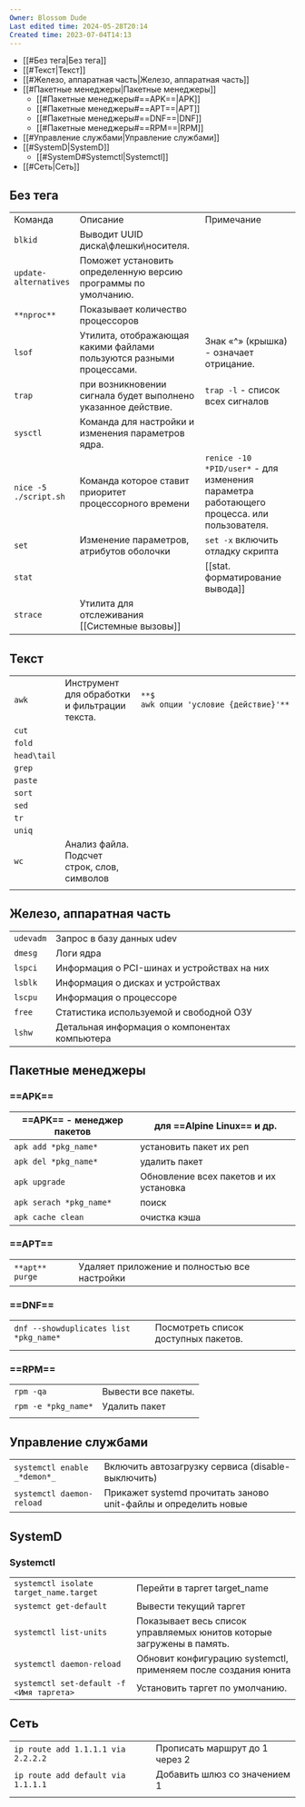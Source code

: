 ```yaml
---
Owner: Blossom Dude
Last edited time: 2024-05-28T20:14
Created time: 2023-07-04T14:13
---
```

- [[#Без тега|Без тега]]
- [[#Текст|Текст]]
- [[#Железо, аппаратная часть|Железо, аппаратная часть]]
- [[#Пакетные менеджеры|Пакетные менеджеры]]
	- [[#Пакетные менеджеры#==APK==|APK]]
	- [[#Пакетные менеджеры#==APT==|APT]]
	- [[#Пакетные менеджеры#==DNF==|DNF]]
	- [[#Пакетные менеджеры#==RPM==|RPM]]
- [[#Управление службами|Управление службами]]
- [[#SystemD|SystemD]]
	- [[#SystemD#Systemctl|Systemctl]]
- [[#Сеть|Сеть]]

## Без тега

|                            |                                                                     |                                                                                           |
| -------------------------- | ------------------------------------------------------------------- | ----------------------------------------------------------------------------------------- |
| Команда                    | Описание                                                            | Примечание                                                                                |
| `blkid`                    | Выводит UUID диска\флешки\носителя.                                 |                                                                                           |
| `update-alternatives`      | Поможет установить определенную версию программы по умолчанию.      |                                                                                           |
| `**nproc**`                | Показывает количество процессоров                                   |                                                                                           |
| `lsof`                     | Утилита, отображающая какими файлами пользуются разными процессами. | Знак «^» (крышка) - означает отрицание.                                                   |
| `trap`                     | при возникновении сигнала будет выполнено указанное действие.       | `trap -l` - список всех сигналов                                                          |
| `sysctl`                   | Команда для настройки и изменения параметров ядра.                  |                                                                                           |
| `nice -5 ./script.sh`      | Команда которое ставит приоритет процессорного времени              | `renice -10 *PID/user*` - для изменения параметра работающего процесса. или пользователя. |
| `set`                      | Изменение параметров, атрибутов оболочки                            | `set -x` включить отладку скрипта                                                         |
| `stat`                     |                                                                     | [[stat. форматирование вывода]]                                                           |
| `strace`                   | Утилита для отслеживания [[Системные вызовы]]                       |                                                                                           |

## Текст

|             |                                               |                                        |
| ----------- | --------------------------------------------- | -------------------------------------- |
| `awk`       | Инструмент для обработки и фильтрации текста. | `**$ awk опции 'условие {действие}'**` |
| `cut`       |                                               |                                        |
| `fold`      |                                               |                                        |
| `head\tail` |                                               |                                        |
| `grep`      |                                               |                                        |
| `paste`     |                                               |                                        |
| `sort`      |                                               |                                        |
| `sed`       |                                               |                                        |
| `tr`        |                                               |                                        |
| `uniq`      |                                               |                                        |
| `wc`        | Анализ файла. Подсчет строк, слов, символов   |                                        |
|             |                                               |                                        |

## Железо, аппаратная часть

|   |   |   |
|---|---|---|
|`udevadm`|Запрос в базу данных udev||
|`dmesg`|Логи ядра||
|`lspci`|Информация о PCI-шинах и устройствах на них||
|`lsblk`|Информация о дисках и устройствах||
|`lscpu`|Информация о процессоре||
|`free`|Статистика используемой и свободной ОЗУ||
|`lshw`|Детальная информация о компонентах компьютера||

## Пакетные менеджеры

### ==APK==

|==APK== - менеджер пакетов|для ==Alpine Linux== и др.|
|---|---|
|`apk add *pkg_name*`|установить пакет их реп|
|`apk del *pkg_name*`|удалить пакет|
|`apk upgrade`|Обновление всех пакетов и их установка|
|`apk serach *pkg_name*`|поиск|
|`apk cache clean`|очистка кэша|

### ==APT==

|   |   |   |
|---|---|---|
|`**apt**` `purge`|Удаляет приложение и полностью все настройки||

### ==DNF==

|   |   |
|---|---|
|`dnf --showduplicates list *pkg_name*`|Посмотреть список доступных пакетов.|
|||

### ==RPM==

|   |   |
|---|---|
|`rpm -qa`|Вывести все пакеты.|
|`rpm -e *pkg_name*`|Удалить пакет|
|||

## Управление службами

|   |   |
|---|---|
|`systemctl enable` `_*demon*_`|Включить автозагрузку сервиса (disable-выключить)|
|`systemctl daemon-reload`|Прикажет systemd прочитать заново unit-файлы и определить новые|

## SystemD

### Systemctl

|   |   |
|---|---|
|`systemctl isolate target_name.target`|Перейти в таргет target_name|
|`systemct get-default`|Вывести текущий таргет|
|`systemctl list-units`|Показывает весь список управляемых юнитов которые загружены в память.|
|`systemctl daemon-reload`|Обновит конфигурацию systemctl, применяем после создания юнита|
|`systemctl set-default -f <Имя таргета>`|Установить таргет по умолчанию.|

## Сеть

|   |   |
|---|---|
|`ip route add 1.1.1.1 via 2.2.2.2`|Прописать маршрут до 1 через 2|
|`ip route add default via 1.1.1.1`|Добавить шлюз со значением 1|
|||
